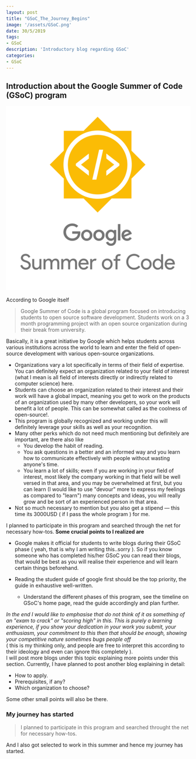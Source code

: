 ```yaml
---
layout: post
title: "GSoC_The_Journey_Begins"
image: '/assets/GSoC.png'
date: 30/5/2019
tags:
- GSoC
description: 'Introductory blog regarding GSoC'
categories:
- GSoC
---
```


## Introduction about the Google Summer of Code (GSoC) program

![GSoC image, courtesy of google](https://raw.githubusercontent.com/berserker1/berserker1.github.io/master/assets/GSoC%20.png)

According to Google itself
>Google Summer of Code is a global program focused on introducing students to open source software development. Students work on a 3 month programming project with an open source organization during their break from university.

Basically, it is a great initiative by Google which helps students across various institutions across the world to learn and enter the field of open-source development with various open-source organizations.

- Organizations vary a lot specifically in terms of their field of expertise. You can definitely expect an organization related to your field of interest (what I mean is all field of interests directly or indirectly related to computer science) here.
- Students can choose an organization related to their interest and their work will have a global impact, meaning you get to work on the products of an organization used by many other developers, so your work will benefit a lot of people. This can be somewhat called as the coolness of open-source!.
- This program is globally recognized and working under this will definitely leverage your skills as well as your recognition.
- Many other perks which do not need much mentioning but definitely are important, are there also like
  - You develop the habit of reading.
  - You ask questions in a better and an informed way and you learn how to communicate effectively with people without wasting anyone's time.
  - You learn a lot of skills; even if you are working in your field of interest, most likely the company working in that field will be well versed in that area, and you may be overwhelmed at first, but you can learn (I would like to use "devour" more to express my feelings as compared to "learn") many concepts and ideas, you will really grow and be sort of an experienced person in that area.
- Not so much necessary to mention but you also get a stipend — this time its 3000USD ( if I pass the whole program ) for me.

I planned to participate in this program and searched through the net for necessary how-tos. **Some crucial points to I realized are**

- Google makes it official for students to write blogs during their GSoC phase ( yeah, that is why I am writing this..sorry ). So if you know someone who has completed his/her GSoC you can read their blogs, that would be best as you will realise their experience and will learn certain things beforehand.

- Reading the student guide of google first should be the top priority, the guide in exhaustive well-written.
  - Understand the different phases of this program, see the timeline on GSoC's home page, read the guide accordingly and plan further.

*In the end I would like to emphasise that do not think of it as something of an "exam to crack" or "scoring high" in this. This is purely a learning experience, if you show your dedication in your work you submit, your enthusiasm, your commitment to this then that should be enough, showing your competitive nature sometimes bugs people off*  
( this is my thinking only, and people are free to interpret this according to their ideology and even can ignore this completely ).  
I will post more blogs under this topic explaining more points under this section. Currently, I have planned to post another blog explaining in detail:

- How to apply.
- Prerequisites, if any?
- Which organization to choose?

Some other small points will also be there.  

### My journey has started

>I planned to participate in this program and searched throught the net for necessary how-tos.

And I also got selected to work in this summer and hence my journey has started.
